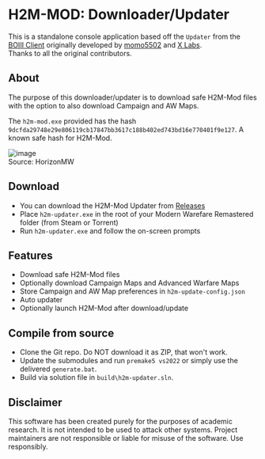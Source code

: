 # H2M-MOD: Downloader/Updater

This is a standalone console application based off the `Updater` from the [BOIII Client](https://github.com/CBServers/boiii) originally developed by [momo5502](https://github.com/momo5502) and [X Labs](https://xlabs.dev/).\
Thanks to all the original contributors.

## About
The purpose of this downloader/updater is to download safe H2M-Mod files with the option to also download Campaign and AW Maps. 

The `h2m-mod.exe` provided has the hash `9dcfda29748e29e806119cb17847bb3617c188b402ed743bd16e770401f9e127`. A known safe hash for H2M-Mod.

![image](https://github.com/user-attachments/assets/b52d34ac-358f-4056-acd2-57f737c27f73)\
Source: HorizonMW

## Download
- You can download the H2M-Mod Updater from [Releases](https://github.com/CBServers/h2m-updater/releases)
- Place `h2m-updater.exe` in the root of your Modern Warefare Remastered folder (from Steam or Torrent)
- Run `h2m-updater.exe` and follow the on-screen prompts

## Features
- Download safe H2M-Mod files
- Optionally download Campaign Maps and Advanced Warfare Maps
- Store Campaign and AW Map preferences in `h2m-update-config.json`
- Auto updater
- Optionally launch H2M-Mod after download/update

## Compile from source

- Clone the Git repo. Do NOT download it as ZIP, that won't work.
- Update the submodules and run `premake5 vs2022` or simply use the delivered `generate.bat`.
- Build via solution file in `build\h2m-updater.sln`.

## Disclaimer

This software has been created purely for the purposes of
academic research. It is not intended to be used to attack
other systems. Project maintainers are not responsible or
liable for misuse of the software. Use responsibly.
